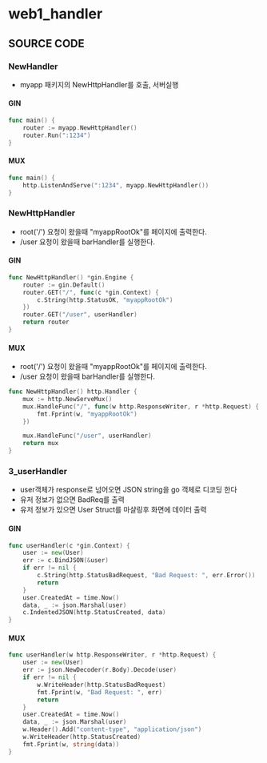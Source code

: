 # web1_handler

## SOURCE CODE
### NewHandler
- myapp 패키지의 NewHttpHandler를 호출, 서버실행
#### GIN
```go
func main() {
	router := myapp.NewHttpHandler()
	router.Run(":1234")
}
```
#### MUX
```go
func main() {
	http.ListenAndServe(":1234", myapp.NewHttpHandler())
}
```
### NewHttpHandler
- root('/') 요청이 왔을때 "myappRootOk"를 페이지에 출력한다.
- /user 요청이 왔을때 barHandler를 실행한다.
#### GIN
```go
func NewHttpHandler() *gin.Engine {
	router := gin.Default()
	router.GET("/", func(c *gin.Context) {
		c.String(http.StatusOK, "myappRootOk")
	})
	router.GET("/user", userHandler)
	return router
}
```
#### MUX
- root('/') 요청이 왔을때 "myappRootOk"를 페이지에 출력한다.
- /user 요청이 왔을때 barHandler를 실행한다.
```go
func NewHttpHandler() http.Handler {
	mux := http.NewServeMux()
	mux.HandleFunc("/", func(w http.ResponseWriter, r *http.Request) {
		fmt.Fprint(w, "myappRootOk")
	})

	mux.HandleFunc("/user", userHandler)
	return mux
}
```
### 3_userHandler
- user객체가 response로 넘어오면 JSON string을 go 객체로 디코딩 한다
- 유저 정보가 없으면 BadReq를 출력
- 유저 정보가 있으면 User Struct를 마샬링후 화면에 데이터 출력
#### GIN
```go
func userHandler(c *gin.Context) {
	user := new(User)
	err := c.BindJSON(&user)
	if err != nil {
		c.String(http.StatusBadRequest, "Bad Request: ", err.Error())
		return
	}
	user.CreatedAt = time.Now()
	data, _ := json.Marshal(user)
	c.IndentedJSON(http.StatusCreated, data)
}
```
#### MUX
```go
func userHandler(w http.ResponseWriter, r *http.Request) {
	user := new(User)
	err := json.NewDecoder(r.Body).Decode(user)
	if err != nil {
		w.WriteHeader(http.StatusBadRequest)
		fmt.Fprint(w, "Bad Request: ", err)
		return
	}
	user.CreatedAt = time.Now()
	data, _ := json.Marshal(user)
	w.Header().Add("content-type", "application/json")
	w.WriteHeader(http.StatusCreated)
	fmt.Fprint(w, string(data))
}
```
